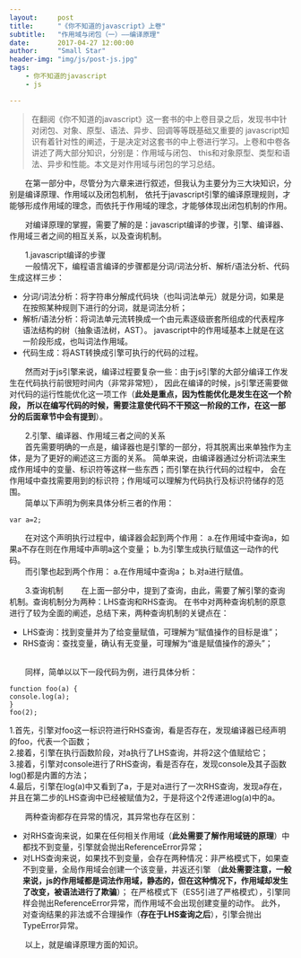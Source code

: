 ```yaml
---
layout:     post
title:      "《你不知道的javascript》上卷"
subtitle:   "作用域与闭包（一）——编译原理"
date:       2017-04-27 12:00:00
author:     "Small Star"
header-img: "img/js/post-js.jpg"
tags:
    - 你不知道的javascript
    - js

---
```


>在翻阅《你不知道的javascript》这一套书的中上卷目录之后，发现书中针对闭包、对象、原型、语法、异步、回调等等既基础又重要的
javascript知识有着针对性的阐述，于是决定对这套书的中上卷进行学习。上卷和中卷各讲述了两大部分知识，分别是：作用域与闭包、
this和对象原型、类型和语法、异步和性能。本文是对作用域与闭包的学习总结。

　　在第一部分中，尽管分为六章来进行叙述，但我认为主要分为三大块知识，分别是编译原理、作用域以及闭包机制，
依托于javascript引擎的编译原理规则，才能够形成作用域的理念，而依托于作用域的理念，才能够体现出闭包机制的作用。

　　对编译原理的掌握，需要了解的是：javascript编译的步骤，引擎、编译器、作用域三者之间的相互关系，以及查询机制。

　　1.javascript编译的步骤<br>
　　一般情况下，编程语言编译的步骤都是分词/词法分析、解析/语法分析、代码生成这样三步：

- 分词/词法分析：将字符串分解成代码块（也叫词法单元）就是分词，如果是在按照某种规则下进行的分词，就是词法分析；
- 解析/语法分析：将词法单元流转换成一个由元素逐级嵌套所组成的代表程序语法结构的树（抽象语法树，AST）。
javascript中的作用域基本上就是在这一阶段形成，也叫词法作用域。
- 代码生成：将AST转换成引擎可执行的代码的过程。

　　然而对于js引擎来说，编译过程要复杂一些：由于js引擎的大部分编译工作发生在代码执行前很短时间内（非常非常短），
因此在编译的时候，js引擎还需要做对代码的运行性能优化这一项工作（**此处是重点，因为性能优化是发生在这一个阶段，
所以在编写代码的时候，需要注意使代码不干预这一阶段的工作，在这一部分的后面章节中会有提到**）。

　　2.引擎、编译器、作用域三者之间的关系<br>
　　首先需要明确的一点是，编译器也是引擎的一部分，将其脱离出来单独作为主体，是为了更好的阐述这三方面的关系。
简单来说，由编译器通过分析词法来生成作用域中的变量、标识符等这样一些东西；而引擎在执行代码的过程中，
会在作用域中查找需要用到的标识符；作用域可以理解为代码执行及标识符储存的范围。<br>
　　简单以下声明为例来具体分析三者的作用：

	var a=2;

　　在对这个声明执行过程中，编译器会起到两个作用：
a.在作用域中查询a，如果a不存在则在作用域中声明a这个变量；
b.为引擎生成执行赋值这一动作的代码。<br>
　　而引擎也起到两个作用：
a.在作用域中查询a；
b.对a进行赋值。

　　3.查询机制
　　在上面一部分中，提到了查询，由此，需要了解引擎的查询机制。查询机制分为两种：LHS查询和RHS查询。
在书中对两种查询机制的原意进行了较为全面的阐述，总结下来，两种查询机制的关键点在：
- LHS查询：找到变量并为了给变量赋值，可理解为“赋值操作的目标是谁”；
- RHS查询：查找变量，确认有无变量，可理解为“谁是赋值操作的源头”；
<br>
　　同样，简单以以下一段代码为例，进行具体分析：<br>

	function foo(a) {
	console.log(a);
	}
	foo(2);

1.首先，引擎对foo这一标识符进行RHS查询，看是否存在，发现编译器已经声明的foo，代表一个函数；<br>
2.接着，引擎在执行函数阶段，对a执行了LHS查询，并将2这个值赋给它；<br>
3.接着，引擎对console进行了RHS查询，看是否存在，发现console及其子函数log()都是内置的方法；<br>
4.最后，引擎在log(a)中又看到了a，于是对a进行了一次RHS查询，发现a存在，并且在第二步的LHS查询中已经被赋值为2，于是将这个2传递进log(a)中的a。

　　两种查询都存在异常的情况，其异常也存在区别：
- 对RHS查询来说，如果在任何相关作用域（**此处需要了解作用域链的原理**）中都找不到变量，引擎就会抛出ReferenceError异常；
- 对LHS查询来说，如果找不到变量，会存在两种情况：非严格模式下，如果查不到变量，全局作用域会创建一个该变量，并返还引擎
（**此处需要注意，一般来说，js的作用域都是词法作用域，静态的，但在这种情况下，作用域却发生了改变，被语法进行了欺骗**）；
在严格模式下（ES5引进了严格模式），引擎同样会抛出ReferenceError异常，而作用域不会出现创建变量的动作。
此外，对查询结果的非法或不合理操作（**存在于LHS查询之后**），引擎会抛出TypeError异常。

　　以上，就是编译原理方面的知识。
